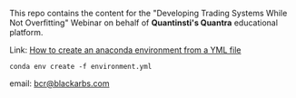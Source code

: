 This repo contains the content for the "Developing Trading Systems While Not Overfitting" Webinar on behalf of **Quantinsti's Quantra** educational platform.

Link: [How to create an anaconda environment from a YML file](https://docs.conda.io/projects/conda/en/latest/user-guide/tasks/manage-environments.html#creating-an-environment-from-an-environment-yml-file)
```
conda env create -f environment.yml
```

email: bcr@blackarbs.com